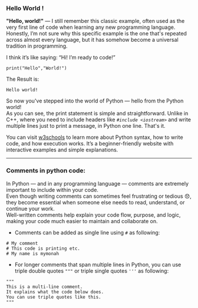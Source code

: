 ### Hello World !

**"Hello, world!"** — I still remember this classic example, often used as the very first line of code when learning any new programming language.
Honestly, I’m not sure why this specific example is the one that's repeated across almost every language, but it has somehow become a universal tradition in programming.

I think it’s like saying: “Hi! I’m ready to code!”

```
print("Hello","World!")
```
The Result is: 

```
Hello world!
```

So now you've stepped into the world of Python — hello from the Python world!</br>
As you can see, the print statement is simple and straightforward.
Unlike in C++, where you need to include headers like *`#include <iostream>`* and write multiple lines just to print a message, in Python one line. That's it.

You can visit [w3schools](https://www.w3schools.com/python/python_syntax.asp) to learn more about Python syntax, how to write code, and how execution works.
It’s a beginner-friendly website with interactive examples and simple explanations.

---
### Comments in python code:
In Python — and in any programming language — comments are extremely important to include within your code.</br>
Even though writing comments can sometimes feel frustrating or tedious :disappointed:, they become essential when someone else needs to read, understand, or continue your work.</br>
Well-written comments help explain your code flow, purpose, and logic, making your code much easier to maintain and collaborate on.</br>

- Comments can be added as single line using `#` as following:

```
# My comment
# This code is printing etc.
# My name is mymonah 
```
- For longer comments that span multiple lines in Python, you can use triple double quotes `"""` or triple single quotes `'''` as following:

```
"""
This is a multi-line comment.
It explains what the code below does.
You can use triple quotes like this.
"""
```
